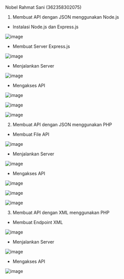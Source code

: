 Nobel Rahmat Sani (362358302075)

1.	Membuat API dengan JSON menggunakan Node.js

-	Instalasi Node.js dan Express.js
  
 ![image](https://github.com/user-attachments/assets/40d61dad-bc4f-4a76-ac1e-08e79ef964e6)


-	Membuat Server Express.js

![image](https://github.com/user-attachments/assets/1a448669-f982-46cf-9610-35e98c37a7a4)



-	Menjalankan Server

 ![image](https://github.com/user-attachments/assets/7bba02f9-2d10-4316-b683-2cc385d56a82)


-	Mengakses API
 
 ![image](https://github.com/user-attachments/assets/e29d2825-0c50-41c4-810a-a7947aa07d32)

![image](https://github.com/user-attachments/assets/7cc09857-a1e6-4948-b6fa-c5e7c7296e96)

![image](https://github.com/user-attachments/assets/1a4069f7-28c7-4105-bd03-f7695f9a66b6)

 

2.	Membuat API dengan JSON menggunakan PHP

-	Membuat File API

 ![image](https://github.com/user-attachments/assets/9c368d51-adc7-4708-918d-31ed9ce5a25d)


-	Menjalankan Server

 ![image](https://github.com/user-attachments/assets/1e8b08a0-0506-4110-947c-bd60d140a086)


-	Mengakses API

 ![image](https://github.com/user-attachments/assets/3990cbf5-33c4-494b-9972-75854eff586b)

 ![image](https://github.com/user-attachments/assets/e1b59476-5971-46dc-9c55-80eda334338b)

 ![image](https://github.com/user-attachments/assets/5854a1f9-d140-4433-afba-2c9cb0167d19)



3.	Membuat API dengan XML menggunakan PHP

-	Membuat Endpoint XML

 ![image](https://github.com/user-attachments/assets/03004f81-036c-42cd-9a9c-8bf2c73e589e)


-	Menjalankan Server

 ![image](https://github.com/user-attachments/assets/0637d300-280d-408c-aca4-5076c41eb182)


-	Mengakses API

 ![image](https://github.com/user-attachments/assets/8934c2d7-4e18-4a7c-8974-fc4609201b26)
